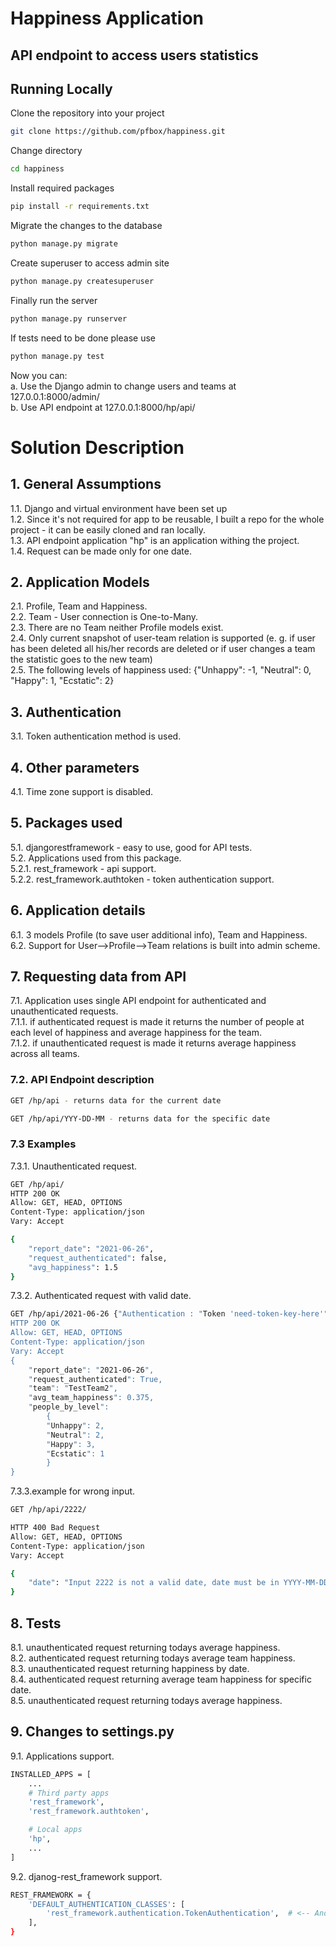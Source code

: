 # Happiness Application

## API endpoint to access users statistics

## Running Locally
Clone the repository into your project
```bash
git clone https://github.com/pfbox/happiness.git
```
Change directory
```bash
cd happiness
```
Install required packages
```bash
pip install -r requirements.txt
```
Migrate the changes to the database
```bash
python manage.py migrate
```
Create superuser to access admin site
```bash
python manage.py createsuperuser
```
Finally run the server
```bash
python manage.py runserver
```
If tests need to be done please use
```bash
python manage.py test
```

Now you can:<br/>
a. Use the Django admin to change users and teams at 127.0.0.1:8000/admin/<br/>
b. Use API endpoint at 127.0.0.1:8000/hp/api/<br>

# Solution Description

## 1. General Assumptions
1.1. Django and virtual environment have been set up<br/>
1.2. Since it's not required for app to be reusable, I built a repo for the whole project - it can be easily cloned and ran locally.<br/>
1.3. API endpoint application "hp" is an application withing the project.<br/>
1.4. Request can be made only for one date.<br/>

## 2. Application Models
2.1. Profile, Team and Happiness.<br/>
2.2. Team - User connection is One-to-Many.<br/>
2.3. There are no Team neither Profile models exist.<br/>
2.4. Only current snapshot of user-team relation is supported (e. g. if user has been deleted all his/her records are deleted or if user changes a team the statistic goes to the new team)<br/>
2.5. The following levels of happiness used: {"Unhappy": -1, "Neutral": 0, "Happy": 1, "Ecstatic": 2} <br/>

## 3. Authentication
3.1. Token authentication method is used.<br/>

## 4. Other parameters
4.1. Time zone support is disabled.<br/>

## 5. Packages used
5.1. djangorestframework - easy to use, good for API tests.<br/>
5.2. Applications used from this package.<br/>
5.2.1. rest_framework - api support.<br/>
5.2.2. rest_framework.authtoken - token authentication support.<br/>

## 6. Application details
6.1. 3 models Profile (to save user additional info), Team and Happiness.<br/>
6.2. Support for User-->Profile-->Team relations is built into admin scheme.<br/>

## 7. Requesting data from API
7.1. Application uses single API endpoint for authenticated and unauthenticated requests.<br/>
7.1.1. if authenticated request is made it returns the number of people at each level of happiness and average happiness for the team.<br/>
7.1.2. if unauthenticated request is made it returns average happiness across all teams.<br/>

### 7.2. API Endpoint description

```bash
GET /hp/api - returns data for the current date
```
```bash
GET /hp/api/YYY-DD-MM - returns data for the specific date 
```

### 7.3 Examples
7.3.1. Unauthenticated request.
```bash
GET /hp/api/
HTTP 200 OK
Allow: GET, HEAD, OPTIONS
Content-Type: application/json
Vary: Accept

{
    "report_date": "2021-06-26",
    "request_authenticated": false,
    "avg_happiness": 1.5
}
```
7.3.2. Authenticated request with valid date.
```bash
GET /hp/api/2021-06-26 {"Authentication : "Token 'need-token-key-here'"} 
HTTP 200 OK
Allow: GET, HEAD, OPTIONS
Content-Type: application/json
Vary: Accept
{
	"report_date": "2021-06-26", 
	"request_authenticated": True, 
	"team": "TestTeam2", 
	"avg_team_happiness": 0.375, 
	"people_by_level": 
		{
		"Unhappy": 2, 
		"Neutral": 2, 
		"Happy": 3, 
		"Ecstatic": 1
		}
}
```
7.3.3.example for wrong input.
```bash
GET /hp/api/2222/

HTTP 400 Bad Request
Allow: GET, HEAD, OPTIONS
Content-Type: application/json
Vary: Accept

{
    "date": "Input 2222 is not a valid date, date must be in YYYY-MM-DD format"
}
```

## 8. Tests 
8.1. unauthenticated request returning todays average happiness.<br/>
8.2. authenticated request returning todays average team happiness.<br/>
8.3. unauthenticated request returning happiness by date.<br/>
8.4. authenticated request returning average team happiness for specific date.<br/>
8.5. unauthenticated request returning todays average happiness.<br/>

## 9. Changes to settings.py
9.1. Applications support.
```bash
INSTALLED_APPS = [
    ...
    # Third party apps
    'rest_framework',
    'rest_framework.authtoken',

    # Local apps
    'hp',
	...
]
```
9.2. djanog-rest_framework support.
```bash
REST_FRAMEWORK = {
    'DEFAULT_AUTHENTICATION_CLASSES': [
        'rest_framework.authentication.TokenAuthentication',  # <-- And here
    ],
}
```
